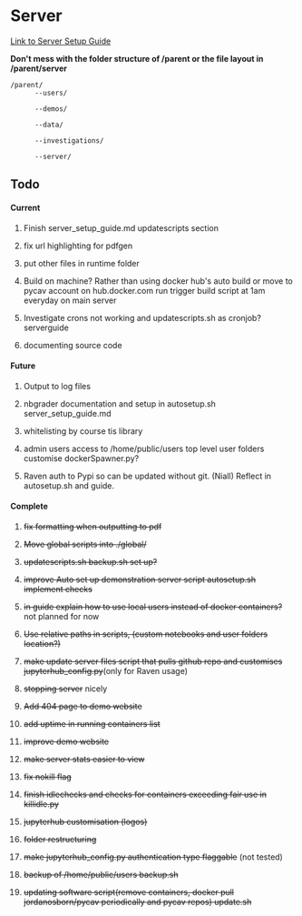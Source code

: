 # Server

[Link to Server Setup Guide](https://github.com/PyCav/Server/blob/master/guide/server_setup_guide.md)

**Don't mess with the folder structure of /parent or the file layout in /parent/server** 

    /parent/
          --users/
                                      
          --demos/
                                      
          --data/
                                      
          --investigations/
                                      
          --server/


## **Todo**

#### **Current**

1. Finish server_setup_guide.md updatescripts section 

1. fix url highlighting for pdfgen

1. put other files in runtime folder

1. Build on machine? Rather than using docker hub's auto build or move to pycav account on hub.docker.com run trigger build script at 1am everyday on main server

1. Investigate crons not working and updatescripts.sh as cronjob? serverguide

1. documenting source code


#### **Future**

1. Output to log files

1. nbgrader documentation and setup in autosetup.sh server_setup_guide.md

1. whitelisting by course tis library

1. admin users access to /home/public/users top level user folders customise dockerSpawner.py?

1. Raven auth to Pypi so can be updated without git. (Niall) Reflect in autosetup.sh and guide.

#### **Complete**

1. ~~fix formatting when outputting to pdf~~

1. ~~Move global scripts into ./global/~~

1. ~~updatescripts.sh backup.sh set up?~~
 
1. ~~improve Auto set up demonstration server script autosetup.sh implement checks~~

1. ~~in guide explain how to use local users instead of docker containers?~~ not planned for now

1. ~~Use relative paths in scripts, (custom notebooks and user folders location?)~~

1. ~~make update server files script that pulls github repo and customises jupyterhub_config.py~~(only for Raven usage)

1. ~~stopping server~~ nicely 

1. ~~Add 404 page to demo website~~

1. ~~add uptime in running containers list~~

1. ~~improve demo website~~

1. ~~make server stats easier to view~~

1. ~~fix nokill flag~~

1. ~~finish idlechecks and checks for containers exceeding fair use in killidle.py~~

1. ~~jupyterhub customisation (logos)~~

1. ~~folder restructuring~~

1. ~~make jupyterhub_config.py authentication type flaggable~~ (not tested)

1. ~~backup of /home/public/users backup.sh~~

1. ~~updating software script(remove containers, docker pull jordanosborn/pycav periodically and pycav repos) update.sh~~

